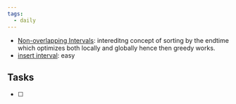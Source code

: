 ```yaml
---
tags:
  - daily
---
```

- [Non-overlapping Intervals](https://www.geeksforgeeks.org/problems/non-overlapping-intervals/1): intereditng concept of sorting by the endtime which optimizes both locally and globally hence then greedy works.
- [insert interval](https://www.geeksforgeeks.org/problems/insert-interval-1666733333/1): easy

## Tasks

- [ ] 



